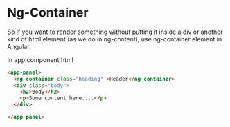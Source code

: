 # Ng-Container

So if you want to render something without putting it inside a div or another kind of
html element (as we do in ng-content), use ng-container element in Angular.

In app.component.html

```html
<app-panel>
  <ng-container class="heading" >Header</ng-container>
  <div class="body">
    <h2>Body</h2>
    <p>Some content here....</p>
  </div>

</app-panel>

```